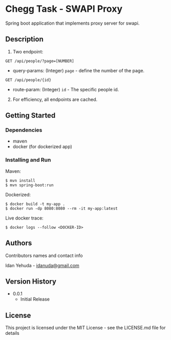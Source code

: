 # Chegg Task - SWAPI Proxy

Spring boot application that implements proxy server for swapi.

## Description

1. Two endpoint:
  
`GET /api/people/?page=[NUMBER]`
   * query-params: (Integer) `page` - define the number of the page.
     
`GET /api/people/{id}`
* route-param: (Integer) `id` - The specific people id.
     
2. For efficiency, all endpoints are cached.

## Getting Started

### Dependencies

* maven
* docker (for dockerized app)

### Installing and Run

Maven: 
```
$ mvn install
$ mvn spring-boot:run
```

Dockerized: 
```
$ docker build -t my-app .
$ docker run -dp 8080:8080 --rm -it my-app:latest 
```
Live docker trace:
```
$ docker logs --follow <DOCKER-ID>
```

## Authors

Contributors names and contact info

Idan Yehuda - idanuda@gmail.com

## Version History

* 0.0.1
    * Initial Release

## License

This project is licensed under the MIT License - see the LICENSE.md file for details

